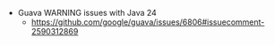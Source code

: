 - Guava WARNING issues with Java 24
	- https://github.com/google/guava/issues/6806#issuecomment-2590312869